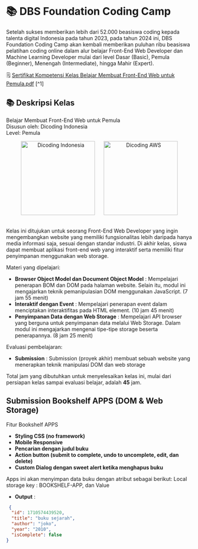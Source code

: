 # 📚 DBS Foundation Coding Camp
Setelah sukses memberikan lebih dari 52.000 beasiswa coding kepada talenta digital Indonesia pada tahun 2023, pada tahun 2024 ini, DBS Foundation Coding Camp akan kembali memberikan puluhan ribu beasiswa pelatihan coding online dalam alur belajar Front-End Web Developer dan Machine Learning Developer mulai dari level Dasar (Basic), Pemula (Beginner), Menengah (Intermediate), hingga Mahir (Expert).

🗒️ [Sertifikat Kompetensi Kelas Belajar Membuat Front-End Web untuk Pemula.pdf](https://www.dicoding.com/certificates/JLX12OKD6Z72) [^1]

## 📚 Deskripsi Kelas

Belajar Membuat Front-End Web untuk Pemula <br>
Disusun oleh: Dicoding Indonesia <br>
Level: Pemula

<div align="center">
  <img src="https://www.dicoding.id/wp-content/uploads/2020/07/Logo-Dicoding-Putih.png" width="200px" height="auto" style="margin-right:20px" alt="Dicoding Indonesia">
  <img src="https://www.dbs.com/spark/index/id_id/site/codingcamp/images/dbs/dbsf-coding-camp-icon-white.png" width="200px" height="auto" alt="Dicoding AWS">
</div>

<br>

Kelas ini ditujukan untuk seorang Front-End Web Developer yang ingin mengembangkan website yang memiliki fungsionalitas lebih daripada hanya media informasi saja, sesuai dengan standar industri. Di akhir kelas, siswa dapat membuat aplikasi front-end web yang interaktif serta memiliki fitur penyimpanan menggunakan web storage.

Materi yang dipelajari:

- **Browser Object Model dan Document Object Model** : Mempelajari penerapan BOM dan DOM pada halaman website. Selain itu, modul ini mengajarkan teknik pemanipulasian DOM menggunakan JavaScript. (7 jam 55 menit)
- **Interaktif dengan Event** : Mempelajari penerapan event dalam menciptakan interaktifitas pada HTML element. (10 jam 45 menit)
- **Penyimpanan Data dengan Web Storage** : Mempelajari API browser yang berguna untuk penyimpanan data melalui Web Storage. Dalam modul ini mengajarkan mengenai tipe-tipe storage beserta penerapannya. (8 jam 25 menit)

Evaluasi pembelajaran:

- **Submission** : Submission (proyek akhir) membuat sebuah website yang menerapkan teknik manipulasi DOM dan web storage

Total jam yang dibutuhkan untuk menyelesaikan kelas ini, mulai dari persiapan kelas sampai evaluasi belajar, adalah **45** jam.


## Submission Bookshelf APPS (DOM & Web Storage)
Fitur Bookshelf APPS

- **Styling CSS (no framework)**
- **Mobile Responsive**
- **Pencarian dengan judul buku**
- **Action button (submit to complete, undo to uncomplete, edit, dan delete)**
- **Custom Dialog dengan sweet alert ketika menghapus buku**

Apps ini akan menyimpan data buku dengan atribut sebagai berikut:
Local storage key : BOOKSHELF-APP, dan Value

- **Output** :

```json
 {
  "id": 1710574439520,
  "title": "buku sejarah",
  "author": "joko",
  "year": "2010",
  "isComplete": false
}
```